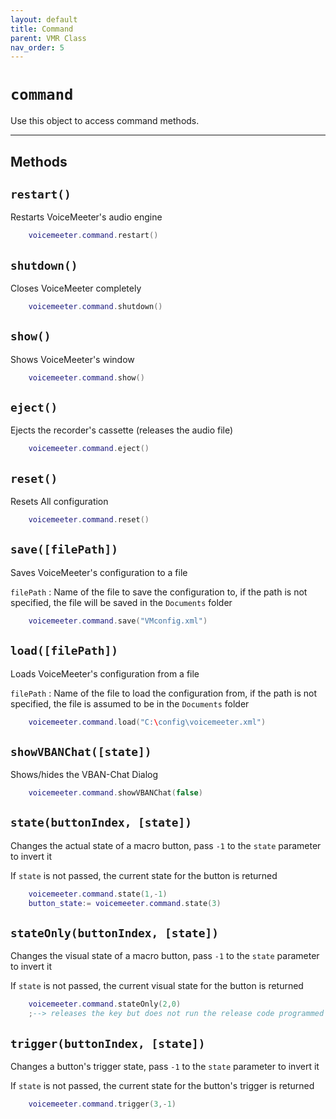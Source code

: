 ```yaml
---
layout: default
title: Command
parent: VMR Class
nav_order: 5
---
```

# `command`

Use this object to access command methods.

---

## Methods

## `restart()`
Restarts VoiceMeeter's audio engine

```lua
    voicemeeter.command.restart()
```

## `shutdown()`
Closes VoiceMeeter completely

```lua
    voicemeeter.command.shutdown()
```

## `show()`
Shows VoiceMeeter's window

```lua
    voicemeeter.command.show()
```

## `eject()`
Ejects the recorder's cassette (releases the audio file)

```lua
    voicemeeter.command.eject()
```

## `reset()`
Resets All configuration

```lua
    voicemeeter.command.reset()
```

## `save([filePath])`
Saves VoiceMeeter's configuration to a file

`filePath` : Name of the file to save the configuration to, if the path is not specified, the file will be saved in the `Documents` folder

```lua
    voicemeeter.command.save("VMconfig.xml")
```

## `load([filePath])`
Loads VoiceMeeter's configuration from a file

`filePath` : Name of the file to load the configuration from, if the path is not specified, the file is assumed to be in the `Documents` folder

```lua
    voicemeeter.command.load("C:\config\voicemeeter.xml")
```

## `showVBANChat([state])`
Shows/hides the VBAN-Chat Dialog

```lua
    voicemeeter.command.showVBANChat(false)
```

## `state(buttonIndex, [state])`
Changes the actual state of a macro button, pass `-1` to the `state` parameter to invert it

If `state` is not passed, the current state for the button is returned
```lua
    voicemeeter.command.state(1,-1)
    button_state:= voicemeeter.command.state(3)
```

## `stateOnly(buttonIndex, [state])`
Changes the visual state of a macro button, pass `-1` to the `state` parameter to invert it

If `state` is not passed, the current visual state for the button is returned
```lua
    voicemeeter.command.stateOnly(2,0)
    ;--> releases the key but does not run the release code programmed into the macrobutton.
```

## `trigger(buttonIndex, [state])`
Changes a button's trigger state, pass `-1` to the `state` parameter to invert it

If `state` is not passed, the current state for the button's trigger is returned
```lua
    voicemeeter.command.trigger(3,-1)
```